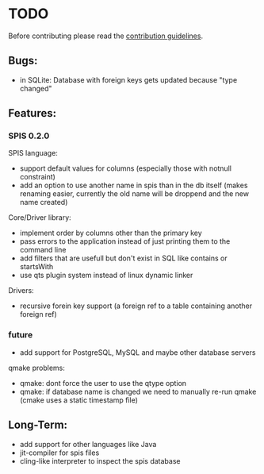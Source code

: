 # TODO

Before contributing please read the [contribution guidelines](./Contribution.md).

## Bugs:

- in SQLite: Database with foreign keys gets updated because "type changed"

## Features:

### SPIS 0.2.0

SPIS language:

- support default values for columns (especially those with notnull constraint)
- add an option to use another name in spis than in the db itself (makes renaming easier,
  currently the old name will be droppend and the new name created)

Core/Driver library:

- implement order by columns other than the primary key
- pass errors to the application instead of just printing them to the command line
- add filters that are usefull but don't exist in SQL like contains or startsWith
- use qts plugin system instead of linux dynamic linker

Drivers:

- recursive forein key support (a foreign ref to a table containing another foreign ref)


### future

- add support for PostgreSQL, MySQL and maybe other database servers

qmake problems:

- qmake: dont force the user to use the qtype option
- qmake: if database name is changed we need to manually re-run qmake (cmake uses a static timestamp file)

## Long-Term:

- add support for other languages like Java
- jit-compiler for spis files
- cling-like interpreter to inspect the spis database
